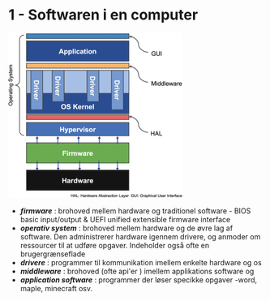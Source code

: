 # 1 - Softwaren i en computer

![pic1_software.png](pic1_software2.png)

- ***firmware*** : brohoved mellem hardware og traditionel software - BIOS basic input/output & UEFI unified extensible firmware interface
- ***operativ system*** : brohoved mellem hardware og de øvre lag af software. Den administrerer hardware igennem drivere, og anmoder om ressourcer til at udføre opgaver. Indeholder også ofte en brugergrænseflade
- ***drivere*** : programmer til kommunikation imellem enkelte hardware og os
- ***middleware*** : brohoved (ofte api'er ) imellem applikations software og 
- ***application software*** : programmer der løser specikke opgaver -word, maple, minecraft osv.